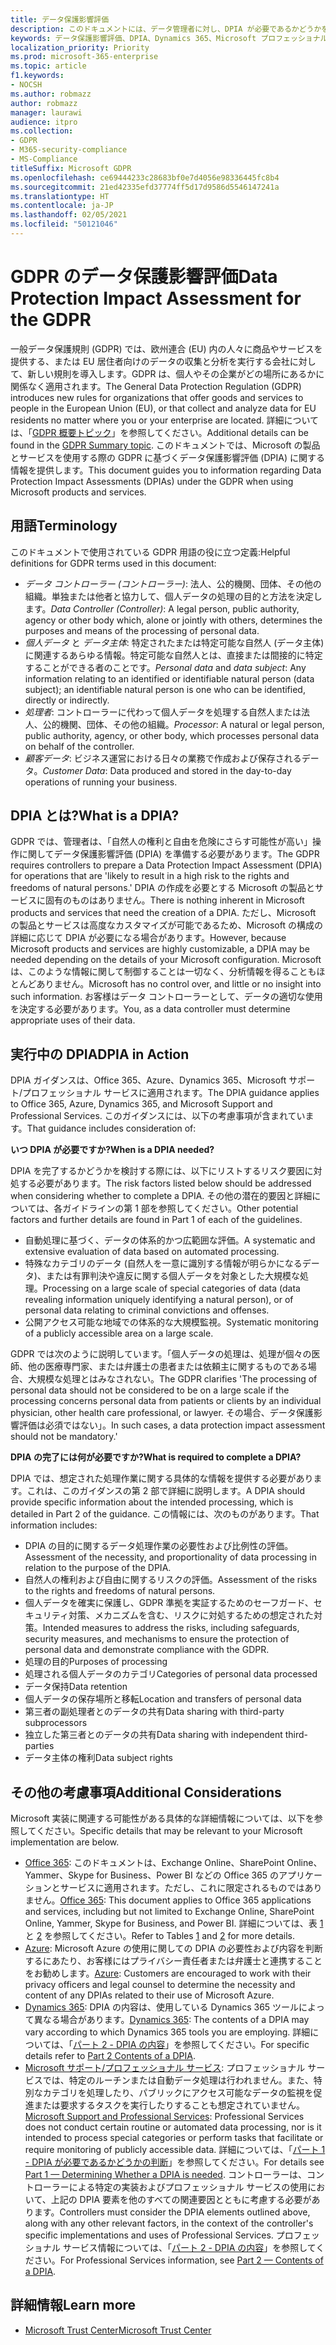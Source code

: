 ```yaml
---
title: データ保護影響評価
description: このドキュメントには、データ管理者に対し、DPIA が必要であるかどうかを判断し、必要な場合には DPIA に含める詳細情報を決定する上で役立つ情報が記載されています。
keywords: データ保護影響評価、DPIA、Dynamics 365、Microsoft プロフェッショナル サービス、Microsoft 365、Microsoft 365 ドキュメント、GDPR
localization_priority: Priority
ms.prod: microsoft-365-enterprise
ms.topic: article
f1.keywords:
- NOCSH
ms.author: robmazz
author: robmazz
manager: laurawi
audience: itpro
ms.collection:
- GDPR
- M365-security-compliance
- MS-Compliance
titleSuffix: Microsoft GDPR
ms.openlocfilehash: ce69444233c28683bf0e7d4056e98336445fc8b4
ms.sourcegitcommit: 21ed42335efd37774ff5d17d9586d5546147241a
ms.translationtype: HT
ms.contentlocale: ja-JP
ms.lasthandoff: 02/05/2021
ms.locfileid: "50121046"
---
```

# <a name="data-protection-impact-assessment-for-the-gdpr"></a><span data-ttu-id="b5651-104">GDPR のデータ保護影響評価</span><span class="sxs-lookup"><span data-stu-id="b5651-104">Data Protection Impact Assessment for the GDPR</span></span>

<span data-ttu-id="b5651-105">一般データ保護規則 (GDPR) では、欧州連合 (EU) 内の人々に商品やサービスを提供する、または EU 居住者向けのデータの収集と分析を実行する会社に対して、新しい規則を導入します。GDPR は、個人やその企業がどの場所にあるかに関係なく適用されます。</span><span class="sxs-lookup"><span data-stu-id="b5651-105">The General Data Protection Regulation (GDPR) introduces new rules for organizations that offer goods and services to people in the European Union (EU), or that collect and analyze data for EU residents no matter where you or your enterprise are located.</span></span> <span data-ttu-id="b5651-106">詳細については、「[GDPR 概要トピック](gdpr.md)」を参照してください。</span><span class="sxs-lookup"><span data-stu-id="b5651-106">Additional details can be found in the [GDPR Summary topic](gdpr.md).</span></span> <span data-ttu-id="b5651-107">このドキュメントでは、Microsoft の製品とサービスを使用する際の GDPR に基づくデータ保護影響評価 (DPIA) に関する情報を提供します。</span><span class="sxs-lookup"><span data-stu-id="b5651-107">This document guides you to information regarding Data Protection Impact Assessments (DPIAs) under the GDPR when using Microsoft products and services.</span></span>

## <a name="terminology"></a><span data-ttu-id="b5651-108">用語</span><span class="sxs-lookup"><span data-stu-id="b5651-108">Terminology</span></span>

<span data-ttu-id="b5651-109">このドキュメントで使用されている GDPR 用語の役に立つ定義:</span><span class="sxs-lookup"><span data-stu-id="b5651-109">Helpful definitions for GDPR terms used in this document:</span></span>

- <span data-ttu-id="b5651-110">*データ コントローラー (コントローラー)*: 法人、公的機関、団体、その他の組織。単独または他者と協力して、個人データの処理の目的と方法を決定します。</span><span class="sxs-lookup"><span data-stu-id="b5651-110">*Data Controller (Controller)*: A legal person, public authority, agency or other body which, alone or jointly with others, determines the purposes and means of the processing of personal data.</span></span>  
- <span data-ttu-id="b5651-111">*個人データ* と *データ主体*: 特定されたまたは特定可能な自然人 (データ主体) に関連するあらゆる情報。特定可能な自然人とは、直接または間接的に特定することができる者のことです。</span><span class="sxs-lookup"><span data-stu-id="b5651-111">*Personal data* and *data subject*: Any information relating to an identified or identifiable natural person (data subject); an identifiable natural person is one who can be identified, directly or indirectly.</span></span>  
- <span data-ttu-id="b5651-112">*処理者*: コントローラーに代わって個人データを処理する自然人または法人、公的機関、団体、その他の組織。</span><span class="sxs-lookup"><span data-stu-id="b5651-112">*Processor*: A natural or legal person, public authority, agency, or other body, which processes personal data on behalf of the controller.</span></span>  
- <span data-ttu-id="b5651-113">*顧客データ*: ビジネス運営における日々の業務で作成および保存されるデータ。</span><span class="sxs-lookup"><span data-stu-id="b5651-113">*Customer Data*: Data produced and stored in the day-to-day operations of running your business.</span></span>

## <a name="what-is-a-dpia"></a><span data-ttu-id="b5651-114">DPIA とは?</span><span class="sxs-lookup"><span data-stu-id="b5651-114">What is a DPIA?</span></span>

<span data-ttu-id="b5651-115">GDPR では、管理者は、「自然人の権利と自由を危険にさらす可能性が高い」操作に関してデータ保護影響評価 (DPIA) を準備する必要があります。</span><span class="sxs-lookup"><span data-stu-id="b5651-115">The GDPR requires controllers to prepare a Data Protection Impact Assessment (DPIA) for operations that are 'likely to result in a high risk to the rights and freedoms of natural persons.'</span></span> <span data-ttu-id="b5651-116">DPIA の作成を必要とする Microsoft の製品とサービスに固有のものはありません。</span><span class="sxs-lookup"><span data-stu-id="b5651-116">There is nothing inherent in Microsoft products and services that need the creation of a DPIA.</span></span> <span data-ttu-id="b5651-117">ただし、Microsoft の製品とサービスは高度なカスタマイズが可能であるため、Microsoft の構成の詳細に応じて DPIA が必要になる場合があります。</span><span class="sxs-lookup"><span data-stu-id="b5651-117">However, because Microsoft products and services are highly customizable, a DPIA may be needed depending on the details of your Microsoft configuration.</span></span> <span data-ttu-id="b5651-118">Microsoft は、このような情報に関して制御することは一切なく、分析情報を得ることもほとんどありません。</span><span class="sxs-lookup"><span data-stu-id="b5651-118">Microsoft has no control over, and little or no insight into such information.</span></span> <span data-ttu-id="b5651-119">お客様はデータ コントローラーとして、データの適切な使用を決定する必要があります。</span><span class="sxs-lookup"><span data-stu-id="b5651-119">You, as a data controller must determine appropriate uses of their data.</span></span>

## <a name="dpia-in-action"></a><span data-ttu-id="b5651-120">実行中の DPIA</span><span class="sxs-lookup"><span data-stu-id="b5651-120">DPIA in Action</span></span>

<span data-ttu-id="b5651-121">DPIA ガイダンスは、Office 365、Azure、Dynamics 365、Microsoft サポート/プロフェッショナル サービスに適用されます。</span><span class="sxs-lookup"><span data-stu-id="b5651-121">The DPIA guidance applies to Office 365, Azure, Dynamics 365, and Microsoft Support and Professional Services.</span></span> <span data-ttu-id="b5651-122">このガイダンスには、以下の考慮事項が含まれています。</span><span class="sxs-lookup"><span data-stu-id="b5651-122">That guidance includes consideration of:</span></span>

<span data-ttu-id="b5651-123">**いつ DPIA が必要ですか?**</span><span class="sxs-lookup"><span data-stu-id="b5651-123">**When is a DPIA needed?**</span></span>

<span data-ttu-id="b5651-124">DPIA を完了するかどうかを検討する際には、以下にリストするリスク要因に対処する必要があります。</span><span class="sxs-lookup"><span data-stu-id="b5651-124">The risk factors listed below should be addressed when considering whether to complete a DPIA.</span></span> <span data-ttu-id="b5651-125">その他の潜在的要因と詳細については、各ガイドラインの第 1 部を参照してください。</span><span class="sxs-lookup"><span data-stu-id="b5651-125">Other potential factors and further details are found in Part 1 of each of the guidelines.</span></span>  

- <span data-ttu-id="b5651-126">自動処理に基づく、データの体系的かつ広範囲な評価。</span><span class="sxs-lookup"><span data-stu-id="b5651-126">A systematic and extensive evaluation of data based on automated processing.</span></span>  
- <span data-ttu-id="b5651-127">特殊なカテゴリのデータ (自然人を一意に識別する情報が明らかになるデータ)、または有罪判決や違反に関する個人データを対象とした大規模な処理。</span><span class="sxs-lookup"><span data-stu-id="b5651-127">Processing on a large scale of special categories of data (data revealing information uniquely identifying a natural person), or of personal data relating to criminal convictions and offenses.</span></span>
- <span data-ttu-id="b5651-128">公開アクセス可能な地域での体系的な大規模監視。</span><span class="sxs-lookup"><span data-stu-id="b5651-128">Systematic monitoring of a publicly accessible area on a large scale.</span></span>

<span data-ttu-id="b5651-129">GDPR では次のように説明しています。「個人データの処理は、処理が個々の医師、他の医療専門家、または弁護士の患者または依頼主に関するものである場合、大規模な処理とはみなされない。</span><span class="sxs-lookup"><span data-stu-id="b5651-129">The GDPR clarifies 'The processing of personal data should not be considered to be on a large scale if the processing concerns personal data from patients or clients by an individual physician, other health care professional, or lawyer.</span></span> <span data-ttu-id="b5651-130">その場合、データ保護影響評価は必須ではない」。</span><span class="sxs-lookup"><span data-stu-id="b5651-130">In such cases, a data protection impact assessment should not be mandatory.'</span></span>

<span data-ttu-id="b5651-131">**DPIA の完了には何が必要ですか?**</span><span class="sxs-lookup"><span data-stu-id="b5651-131">**What is required to complete a DPIA?**</span></span>

<span data-ttu-id="b5651-132">DPIA では、想定された処理作業に関する具体的な情報を提供する必要があります。これは、このガイダンスの第 2 部で詳細に説明します。</span><span class="sxs-lookup"><span data-stu-id="b5651-132">A DPIA should provide specific information about the intended processing, which is detailed in Part 2 of the guidance.</span></span> <span data-ttu-id="b5651-133">この情報には、次のものがあります。</span><span class="sxs-lookup"><span data-stu-id="b5651-133">That information includes:</span></span>

- <span data-ttu-id="b5651-134">DPIA の目的に関するデータ処理作業の必要性および比例性の評価。</span><span class="sxs-lookup"><span data-stu-id="b5651-134">Assessment of the necessity, and proportionality of data processing in relation to the purpose of the DPIA.</span></span>  
- <span data-ttu-id="b5651-135">自然人の権利および自由に関するリスクの評価。</span><span class="sxs-lookup"><span data-stu-id="b5651-135">Assessment of the risks to the rights and freedoms of natural persons.</span></span>
- <span data-ttu-id="b5651-136">個人データを確実に保護し、GDPR 準拠を実証するためのセーフガード、セキュリティ対策、メカニズムを含む、リスクに対処するための想定された対策。</span><span class="sxs-lookup"><span data-stu-id="b5651-136">Intended measures to address the risks, including safeguards, security measures, and mechanisms to ensure the protection of personal data and demonstrate compliance with the GDPR.</span></span>
- <span data-ttu-id="b5651-137">処理の目的</span><span class="sxs-lookup"><span data-stu-id="b5651-137">Purposes of processing</span></span>  
- <span data-ttu-id="b5651-138">処理される個人データのカテゴリ</span><span class="sxs-lookup"><span data-stu-id="b5651-138">Categories of personal data processed</span></span>  
- <span data-ttu-id="b5651-139">データ保持</span><span class="sxs-lookup"><span data-stu-id="b5651-139">Data retention</span></span>  
- <span data-ttu-id="b5651-140">個人データの保存場所と移転</span><span class="sxs-lookup"><span data-stu-id="b5651-140">Location and transfers of personal data</span></span>  
- <span data-ttu-id="b5651-141">第三者の副処理者とのデータの共有</span><span class="sxs-lookup"><span data-stu-id="b5651-141">Data sharing with third-party subprocessors</span></span>  
- <span data-ttu-id="b5651-142">独立した第三者とのデータの共有</span><span class="sxs-lookup"><span data-stu-id="b5651-142">Data sharing with independent third-parties</span></span>  
- <span data-ttu-id="b5651-143">データ主体の権利</span><span class="sxs-lookup"><span data-stu-id="b5651-143">Data subject rights</span></span>

## <a name="additional-considerations"></a><span data-ttu-id="b5651-144">その他の考慮事項</span><span class="sxs-lookup"><span data-stu-id="b5651-144">Additional Considerations</span></span>

<span data-ttu-id="b5651-145">Microsoft 実装に関連する可能性がある具体的な詳細情報については、以下を参照してください。</span><span class="sxs-lookup"><span data-stu-id="b5651-145">Specific details that may be relevant to your Microsoft implementation are below.</span></span>

- <span data-ttu-id="b5651-146">[Office 365](gdpr-dpia-office365.md): このドキュメントは、Exchange Online、SharePoint Online、Yammer、Skype for Business、Power BI などの Office 365 のアプリケーションとサービスに適用されます。ただし、これに限定されるものではありません。</span><span class="sxs-lookup"><span data-stu-id="b5651-146">[Office 365](gdpr-dpia-office365.md): This document applies to Office 365 applications and services, including but not limited to Exchange Online, SharePoint Online, Yammer, Skype for Business, and Power BI.</span></span> <span data-ttu-id="b5651-147">詳細については、表 [1](/microsoft-365/compliance/gdpr-dpia-office365#part-1--determining-whether-a-dpia-is-needed) と [2](/microsoft-365/compliance/gdpr-dpia-office365#part-2--contents-of-a-dpia) を参照してください。</span><span class="sxs-lookup"><span data-stu-id="b5651-147">Refer to Tables [1](/microsoft-365/compliance/gdpr-dpia-office365#part-1--determining-whether-a-dpia-is-needed) and [2](/microsoft-365/compliance/gdpr-dpia-office365#part-2--contents-of-a-dpia) for more details.</span></span>  
- <span data-ttu-id="b5651-148">[Azure](gdpr-dpia-azure.md): Microsoft Azure の使用に関しての DPIA の必要性および内容を判断するにあたり、お客様にはプライバシー責任者または弁護士と連携することをお勧めします。</span><span class="sxs-lookup"><span data-stu-id="b5651-148">[Azure](gdpr-dpia-azure.md): Customers are encouraged to work with their privacy officers and legal counsel to determine the necessity and content of any DPIAs related to their use of Microsoft Azure.</span></span>  
- <span data-ttu-id="b5651-149">[Dynamics 365](gdpr-dpia-dynamics.md): DPIA の内容は、使用している Dynamics 365 ツールによって異なる場合があります。</span><span class="sxs-lookup"><span data-stu-id="b5651-149">[Dynamics 365](gdpr-dpia-dynamics.md): The contents of a DPIA may vary according to which Dynamics 365 tools you are employing.</span></span> <span data-ttu-id="b5651-150">詳細については、「[パート 2 - DPIA の内容](/microsoft-365/compliance/gdpr-dpia-dynamics#part-2--contents-of-a-dpia)」を参照してください。</span><span class="sxs-lookup"><span data-stu-id="b5651-150">For specific details refer to [Part 2 Contents of a DPIA](/microsoft-365/compliance/gdpr-dpia-dynamics#part-2--contents-of-a-dpia).</span></span>
- <span data-ttu-id="b5651-151">[Microsoft サポート/プロフェッショナル サービス](gdpr-dpia-prof-services.md): プロフェッショナル サービスでは、特定のルーチンまたは自動データ処理は行われません。また、特別なカテゴリを処理したり、パブリックにアクセス可能なデータの監視を促進または要求するタスクを実行したりすることも想定されていません。</span><span class="sxs-lookup"><span data-stu-id="b5651-151">[Microsoft Support and Professional Services](gdpr-dpia-prof-services.md): Professional Services does not conduct certain routine or automated data processing, nor is it intended to process special categories or perform tasks that facilitate or require monitoring of publicly accessible data.</span></span> <span data-ttu-id="b5651-152">詳細については、「[パート 1 - DPIA が必要であるかどうかの判断](/microsoft-365/compliance/gdpr-dpia-prof-services#part-1--determining-whether-a-dpia-is-needed)」を参照してください。</span><span class="sxs-lookup"><span data-stu-id="b5651-152">For details see [Part 1 — Determining Whether a DPIA is needed](/microsoft-365/compliance/gdpr-dpia-prof-services#part-1--determining-whether-a-dpia-is-needed).</span></span> <span data-ttu-id="b5651-153">コントローラーは、コントローラーによる特定の実装およびプロフェッショナル サービスの使用において、上記の DPIA 要素を他のすべての関連要因とともに考慮する必要があります。</span><span class="sxs-lookup"><span data-stu-id="b5651-153">Controllers must consider the DPIA elements outlined above, along with any other relevant factors, in the context of the controller's specific implementations and uses of Professional Services.</span></span> <span data-ttu-id="b5651-154">プロフェッショナル サービス情報については、「[パート 2 - DPIA の内容](/microsoft-365/compliance/gdpr-dpia-prof-services#part-2--contents-of-a-dpia)」を参照してください。</span><span class="sxs-lookup"><span data-stu-id="b5651-154">For Professional Services information, see [Part 2 — Contents of a DPIA](/microsoft-365/compliance/gdpr-dpia-prof-services#part-2--contents-of-a-dpia).</span></span>

## <a name="learn-more"></a><span data-ttu-id="b5651-155">詳細情報</span><span class="sxs-lookup"><span data-stu-id="b5651-155">Learn more</span></span>

- [<span data-ttu-id="b5651-156">Microsoft Trust Center</span><span class="sxs-lookup"><span data-stu-id="b5651-156">Microsoft Trust Center</span></span>](https://www.microsoft.com/trust-center/privacy/gdpr-overview)
